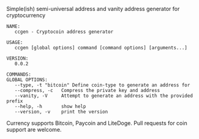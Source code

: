 Simple(ish) semi-universal address and vanity address generator for cryptocurrency

```
NAME:
   ccgen - Cryptocoin address generator

USAGE:
   ccgen [global options] command [command options] [arguments...]

VERSION:
   0.0.2

COMMANDS:
GLOBAL OPTIONS:
   --type, -t "bitcoin"	Define coin-type to generate an address for
   --compress, -c	Compress the private key and address
   --vanity, -V 	Attempt to generate an address with the provided prefix
   --help, -h		show help
   --version, -v	print the version
```

Currency supports Bitcoin, Paycoin and LiteDoge. Pull requests for coin support are welcome.
